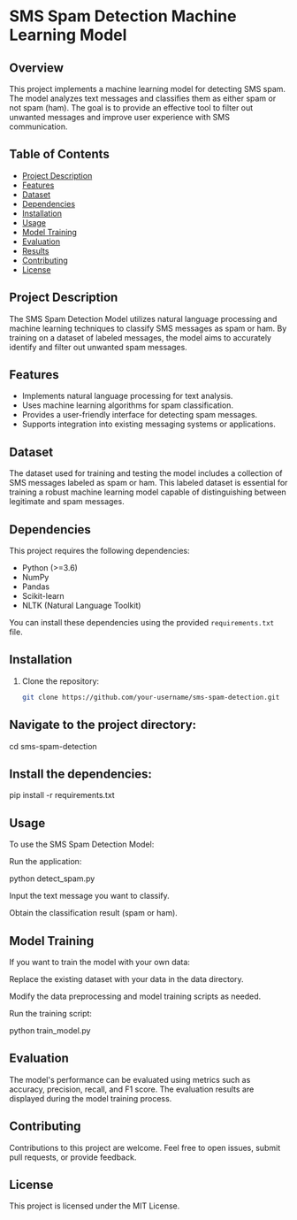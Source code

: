 # SMS Spam Detection Machine Learning Model

## Overview

This project implements a machine learning model for detecting SMS spam. The model analyzes text messages and classifies them as either spam or not spam (ham). The goal is to provide an effective tool to filter out unwanted messages and improve user experience with SMS communication.

## Table of Contents

- [Project Description](#project-description)
- [Features](#features)
- [Dataset](#dataset)
- [Dependencies](#dependencies)
- [Installation](#installation)
- [Usage](#usage)
- [Model Training](#model-training)
- [Evaluation](#evaluation)
- [Results](#results)
- [Contributing](#contributing)
- [License](#license)

## Project Description

The SMS Spam Detection Model utilizes natural language processing and machine learning techniques to classify SMS messages as spam or ham. By training on a dataset of labeled messages, the model aims to accurately identify and filter out unwanted spam messages.

## Features

- Implements natural language processing for text analysis.
- Uses machine learning algorithms for spam classification.
- Provides a user-friendly interface for detecting spam messages.
- Supports integration into existing messaging systems or applications.

## Dataset

The dataset used for training and testing the model includes a collection of SMS messages labeled as spam or ham. This labeled dataset is essential for training a robust machine learning model capable of distinguishing between legitimate and spam messages.

## Dependencies

This project requires the following dependencies:

- Python (>=3.6)
- NumPy
- Pandas
- Scikit-learn
- NLTK (Natural Language Toolkit)

You can install these dependencies using the provided `requirements.txt` file.

## Installation

1. Clone the repository:

   ```bash
   git clone https://github.com/your-username/sms-spam-detection.git

## Navigate to the project directory:
cd sms-spam-detection

## Install the dependencies:
pip install -r requirements.txt

## Usage
To use the SMS Spam Detection Model:

Run the application:

python detect_spam.py

Input the text message you want to classify.

Obtain the classification result (spam or ham).

## Model Training
If you want to train the model with your own data:

Replace the existing dataset with your data in the data directory.

Modify the data preprocessing and model training scripts as needed.

Run the training script:

python train_model.py

## Evaluation
The model's performance can be evaluated using metrics such as accuracy, precision, recall, and F1 score. The evaluation results are displayed during the model training process.

## Contributing
Contributions to this project are welcome. Feel free to open issues, submit pull requests, or provide feedback.

## License
This project is licensed under the MIT License.
